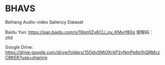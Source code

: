 # BHAVS
Beihang Audio-video Saliency Dataset 

Baidu Yun: https://pan.baidu.com/s/19pn0Zy6CLl_pv_KMvrf80g 
提取码：zltd

Google Drive: https://drive.google.com/drive/folders/15OdySMiOKrkP2vNmPp6p1hQRMczCRKEK?usp=sharing
